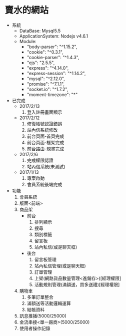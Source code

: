 # 賣水的網站
* 系統
	- DataBase: Mysql5.5
	- ApplicationSystem: Nodejs v4.6.1
	- Module:
		* "body-parser": "^1.15.2",
    	* "cookie": "^0.3.1",
    	* "cookie-parser": "^1.4.3",
    	* "ejs": "2.5.5",
    	* "express": "^4.14.0",
    	* "express-session": "^1.14.2",
    	* "mysql": "^2.12.0",
    	* "promise": "^7.1.1",
    	* "socket.io": "^1.7.2",
    	* "moment-timezone": "*"
* 已完成
	- 2017/2/13
		1.	登入註冊畫面顯示
	- 2017/2/12
		1.	修復帳號認證錯誤
		2.	站內信系統修改
		3.	前台頁面-首頁完成
		4.	前台頁面-框架完成
		5.	前台路由-規畫完成
	- 2017/2/6		
		1.	完成權限認證
		2.	站內信系統(未測試)
    - 2017/1/13 	
    	1.	專案啟動
    	2.	會員系統後端完成
* 功能
	1. 會員系統
	2. 版面<前端>
	3. 商品架
		- 前台
			1. 排列顯示
			2. 搜尋
			3. 類別標籤
			4. 留言板
			5. 站內私信(或是聊天框)
		- 後台
			1. 留言板管理
			2. 站內私信管理(或是聊天框)
			3. 訂單管理
			4. 上架(網路貨品數量管理<進銷存>)[經理權限]
			5. 活動規則管理(滿額送，買多送禮)[經理權限]
	4. 購物車
		1. 多筆訂單整合
		2. 滿額送等活動邏輯運算
		3. 結帳資料
	5. 訊息推播(5000/25000)
	6. 金流串接<單一廠商>(5000/25000)
	7. 使用者操作記錄


	
